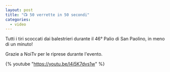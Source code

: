 ```yaml
---
layout: post
title: "📺 50 verrette in 50 secondi"
categories:
  - video
---
```


Tutti i tiri scoccati dai balestrieri durante il 46° Palio di San Paolino, in meno di un minuto!

Grazie a NoiTv per le riprese durante l'evento.

<!-- more -->

{% youtube "https://youtu.be/l4i5K7dvs1w" %}

